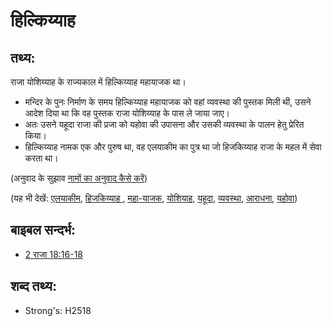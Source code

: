 # हिल्किय्याह #

## तथ्य: ##

राजा योशिय्याह के राज्यकाल में हिल्किय्याह महायाजक था। 

* मन्दिर के पुनः निर्माण के समय हिल्किय्याह महायाजक को वहां व्यवस्था की पुस्तक मिली थी, उसने आदेश दिया था कि वह पुस्तक राजा योशिय्याह के पास ले जाया जाए।
* अतः उसने यहूदा राजा की प्रजा को यहोवा की उपासना और उसकी व्यवस्था के पालन हेतु प्रेरित किया।
* हिल्किय्याह नामक एक और पुरुष था, वह एलयाकीम का पुत्र था जो हिजकिय्याह राजा के महल में सेवा करता था।

(अनुवाद के सुझाव [नामों का अनुवाद कैसे करें](rc://hi/ta/man/translate/translate-names))

(यह भी देखें: [एलयाकीम](../names/eliakim.md), [हिजकिय्याह ](../names/hezekiah.md), [महा-याजक](../kt/highpriest.md), [योशियाह](../names/josiah.md), [यहूदा](../names/kingdomofjudah.md), [व्यवस्था](../other/law.md), [आराधना](../kt/worship.md), [यहोवा](../kt/yahweh.md))

## बाइबल सन्दर्भ: ##

* [2 राजा 18:16-18](rc://hi/tn/help/2ki/18/16)

## शब्द तथ्य: ##

* Strong's: H2518
